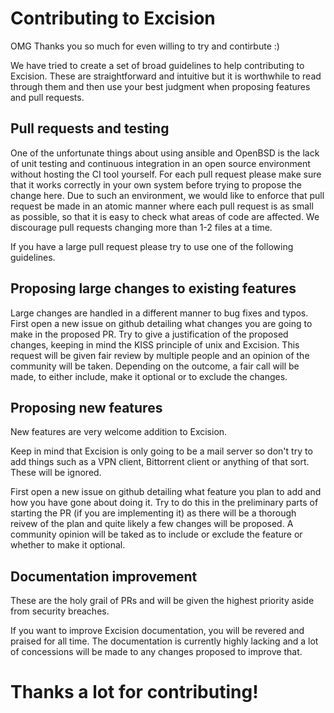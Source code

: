 # Contributing to Excision

OMG Thanks you so much for even willing to try and contirbute :)

We have tried to create a set of broad guidelines to help contributing to Excision. These are straightforward and intuitive but it is worthwhile to read through them and then use your best judgment when proposing features and pull requests.

## Pull requests and testing
One of the unfortunate things about using ansible and OpenBSD is the lack of unit testing and continuous integration in an open source environment without hosting the CI tool yourself.
For each pull request please make sure that it works correctly in your own system before trying to propose the change here.
Due to such an environment, we would like to enforce that pull request be made in an atomic manner where each pull request is as small as possible, so that it is easy to check what areas of code are affected.
We discourage pull requests changing more than 1-2 files at a time.

If you have a large pull request please try to use one of the following guidelines.

## Proposing large changes to existing features
Large changes are handled in a different manner to bug fixes and typos.
First open a new issue on github detailing what changes you are going to make in the proposed PR.
Try to give a justification of the proposed changes, keeping in mind the KISS principle of unix and Excision.
This request will be given fair review by multiple people and an opinion of the community will be taken.
Depending on the outcome, a fair call will be made, to either include, make it optional or to exclude the changes.

## Proposing new features
New features are very welcome addition to Excision.

Keep in mind that Excision is only going to be a mail server so don't try to add things such as a VPN client, Bittorrent client or anything of that sort. These will be ignored.

First open a new issue on github detailing what feature you plan to add and how you have gone about doing it.
Try to do this in the preliminary parts of starting the PR (if you are implementing it) as there will be a thorough reivew of the plan and quite likely a few changes will be proposed.
A community opinion will be taked as to include or exclude the feature or whether to make it optional.

## Documentation improvement
These are the holy grail of PRs and will be given the highest priority aside from security breaches.

If you want to improve Excision documentation, you will be revered and praised for all time.
The documentation is currently highly lacking and a lot of concessions will be made to any changes proposed to improve that.

# Thanks a lot for contributing!
